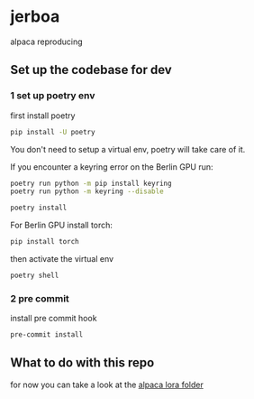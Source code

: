 # jerboa
alpaca reproducing 


## Set up the codebase for dev

### 1 set up poetry env

first install poetry

```bash
pip install -U poetry
```

You don't need to setup a virtual env, poetry will take care of it.

If you encounter a keyring error on the Berlin GPU run: 
```bash
poetry run python -m pip install keyring
poetry run python -m keyring --disable
```


```bash
poetry install
```

For Berlin GPU install torch:
```bash
pip install torch
```

then activate the virtual env

```bash
poetry shell
```


### 2 pre commit

install pre commit hook

```bash
pre-commit install
```


## What to do with this repo

for now you can take a look at the [alpaca lora folder](/alpaca-lora/README.md) 